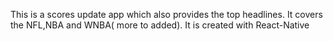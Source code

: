 This is a scores update app which also provides the top headlines.
It covers the NFL,NBA and WNBA( more to added).
It is created with React-Native
